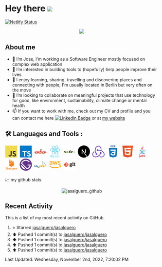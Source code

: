 # Hey there <img src="https://media.giphy.com/media/hvRJCLFzcasrR4ia7z/giphy.gif" width="30px"/> 
[![Netlify Status](https://api.netlify.com/api/v1/badges/c2790133-6e42-48fa-87e5-b1e61c87b7be/deploy-status)](https://app.netlify.com/sites/jasalguero/deploys)

<div id="header" align="center">
  <img src="https://media.giphy.com/media/M9gbBd9nbDrOTu1Mqx/giphy.gif" width="100"/>
</div>

## About me

- 👋 I’m Jose, I'm working as a Software Engineer mostly focused on complex web application
- 👀 I’m interested in building tools to (hopefully) help people improve their lives
- 🌱 I enjoy learning, sharing, travelling and discovering places and connecting with people; I'm usually located in Berlin but very often on the move
- 💞️ I’m looking to collaborate on meaningful projects that use technology for good, like environment, sustainability, climate change or mental health
- 📫 If you want to work with me, check out my CV and profile and you can contact me here [![Linkedin Badge](https://img.shields.io/badge/-jasalguero-blue?style=flat&logo=Linkedin&logoColor=white)](https://www.linkedin.com/in/jasalguero/) or at [my website](www.jasalguero.com)


## :hammer_and_wrench: Languages and Tools :
<div>
  <img src="https://github.com/devicons/devicon/blob/master/icons/javascript/javascript-original.svg" title="JavaScript" alt="JavaScript" width="40" height="40"/>&nbsp;
  <img src="https://github.com/devicons/devicon/blob/master/icons/typescript/typescript-original.svg" title="Typescript" alt="Typescript" width="40" height="40"/>&nbsp;
  <img src="https://github.com/devicons/devicon/blob/master/icons/ember/ember-original-wordmark.svg" title="Ember" alt="Ember" width="40" height="40"/>&nbsp;
  <img src="https://github.com/devicons/devicon/blob/master/icons/react/react-original-wordmark.svg" title="React" alt="React" width="40" height="40"/>&nbsp;
  <img src="https://github.com/devicons/devicon/blob/master/icons/nodejs/nodejs-original-wordmark.svg" title="NodeJS" alt="NodeJS" width="40" height="40"/>&nbsp;
  <img src="https://github.com/devicons/devicon/blob/master/icons/nextjs/nextjs-original.svg" title="Material UI" alt="NextJS" width="40" height="40"/>&nbsp;
  <img src="https://github.com/devicons/devicon/blob/master/icons/redux/redux-original.svg" title="Redux" alt="Redux " width="40" height="40"/>&nbsp;
  <img src="https://github.com/devicons/devicon/blob/master/icons/css3/css3-plain-wordmark.svg"  title="CSS3" alt="CSS" width="40" height="40"/>&nbsp;
  <img src="https://github.com/devicons/devicon/blob/master/icons/html5/html5-original.svg" title="HTML5" alt="HTML" width="40" height="40"/>&nbsp;
  <img src="https://github.com/devicons/devicon/blob/master/icons/java/java-original-wordmark.svg" title="Java" alt="Java" width="40" height="40"/>&nbsp;
  <img src="https://github.com/devicons/devicon/blob/master/icons/firebase/firebase-plain-wordmark.svg" title="Firebase" alt="Firebase" width="40" height="40"/>&nbsp;
  <img src="https://github.com/devicons/devicon/blob/master/icons/gatsby/gatsby-original.svg" title="Gatsby"  alt="Gatsby" width="40" height="40"/>&nbsp;
  <img src="https://github.com/devicons/devicon/blob/master/icons/mysql/mysql-original-wordmark.svg" title="MySQL"  alt="MySQL" width="40" height="40"/>&nbsp;
  <img src="https://github.com/devicons/devicon/blob/master/icons/amazonwebservices/amazonwebservices-plain-wordmark.svg" title="AWS" alt="AWS" width="40" height="40"/>&nbsp;
  <img src="https://github.com/devicons/devicon/blob/master/icons/git/git-original-wordmark.svg" title="Git" **alt="Git" width="40" height="40"/>
</div>

<br/>
📈 my github stats
<p align="center"> <img src="https://github-readme-stats.vercel.app/api?username=jasalguero&show_icons=true&theme=gotham" alt="jasalguero_github" />
  
<br/>  

## Recent Activity
This is a list of my most recent activity on GitHub.

<!--RECENT_ACTIVITY:start-->
1. ⭐ Starred [jasalguero/jasalguero](https://github.com/jasalguero/jasalguero)
2. ⬆️ Pushed 1 commit(s) to [jasalguero/jasalguero](https://github.com/jasalguero/jasalguero)
3. ⬆️ Pushed 1 commit(s) to [jasalguero/jasalguero](https://github.com/jasalguero/jasalguero)
4. ⬆️ Pushed 1 commit(s) to [jasalguero/jasalguero](https://github.com/jasalguero/jasalguero)
5. ⬆️ Pushed 1 commit(s) to [jasalguero/jasalguero](https://github.com/jasalguero/jasalguero)
<!--RECENT_ACTIVITY:end-->

<!--RECENT_ACTIVITY:last_update-->
Last Updated: Wednesday, November 2nd, 2022, 7:20:02 PM
<!--RECENT_ACTIVITY:last_update_end-->
